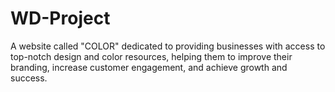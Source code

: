 # WD-Project
A website called "COLOR" dedicated to providing businesses with access to top-notch design and color resources, helping them to improve their branding, increase customer engagement, and achieve growth and success. 
